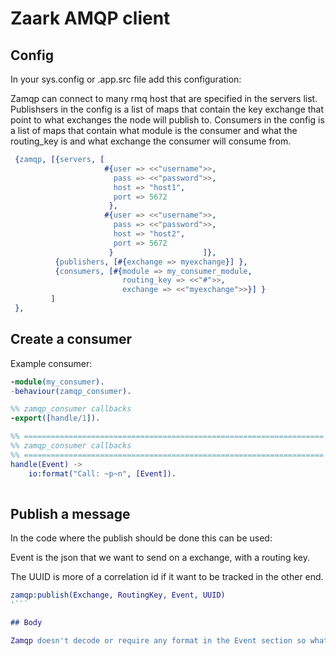 # Zaark AMQP client

## Config

In your sys.config or .app.src file add this configuration:

Zamqp can connect to many rmq host that are specified in the servers list.
Publishsers in the config is a list of maps that contain the key exchange that point to what exchanges the node will publish to.
Consumers in the config is a list of maps that contain what module is the consumer and what the routing_key is and what exchange the consumer will consume from.

```erlang
 {zamqp, [{servers, [
                     #{user => <<"username">>,
                       pass => <<"password">>,
                       host => "host1",
                       port => 5672
                      },
                     #{user => <<"username">>,
                       pass => <<"password">>,
                       host => "host2",
                       port => 5672
                      }                    ]},
          {publishers, [#{exchange => myexchange}] },
          {consumers, [#{module => my_consumer_module,
                         routing_key => <<"#">>,
                         exchange => <<"myexchange">>}] }
         ]
 },

```

## Create a consumer
Example consumer:

```erlang
-module(my_consumer).
-behaviour(zamqp_consumer).

%% zamqp_consumer callbacks
-export([handle/1]).

%% ===================================================================
%% zamqp_consumer callbacks
%% ===================================================================
handle(Event) ->
    io:format("Call: ~p~n", [Event]).
    

```

## Publish a message
In the code where the publish should be done this can be used:

Event is the json that we want to send on a exchange, with a routing key.

The UUID is more of a correlation id if it want to be tracked in the other end.

```erlang
zamqp:publish(Exchange, RoutingKey, Event, UUID)
'```

## Body

Zamqp doesn't decode or require any format in the Event section so what is sent on the exchange is what consumer will get.